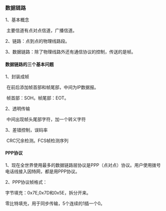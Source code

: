 ### 数据链路

1、基本概念

​	主要信道有点对点信道，广播信道。

2、链路：点到点的物理线路段。

3、数据链路：除了物理线路外还有通信协议的控制，传送的是帧。

#### 数据链路的三个基本问题

1、封装成帧

​	在前后添加帧首部和帧尾部，中间为IP数据报。

​	帧首部：SOH。帧尾部：EOT。

2、透明传输

​	中间出现帧头尾部字符，加一个转义字符

3、差错控制，误码率

​	CRC冗余检测。FCS帧检测序列

#### PPP协议

1、现在全世界使用最多的数据链路层协议是PPP（点对点）协议。用户使用拨号电话线接入因特网，都是用PPP协议。

2、PPP协议帧格式：

字节填充：0x7E,0x7D和0x5E，拆分开来。

零比特填充，用于同步传输，5个连续的1插一个0。

